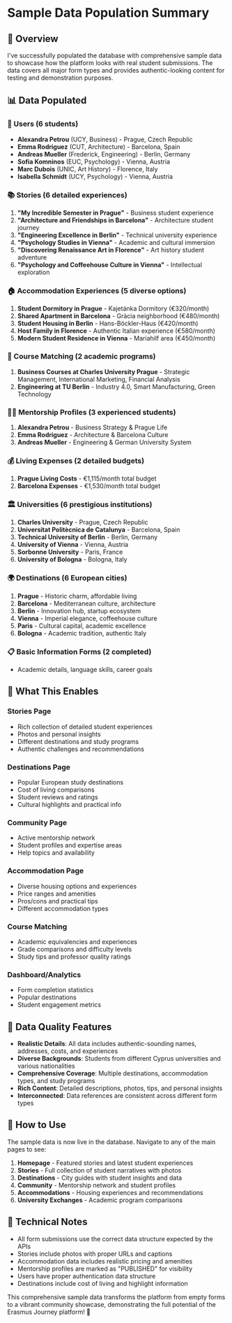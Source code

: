 # Sample Data Population Summary

## 🎯 Overview

I've successfully populated the database with comprehensive sample data to showcase how the platform looks with real student submissions. The data covers all major form types and provides authentic-looking content for testing and demonstration purposes.

## 📊 Data Populated

### 👥 Users (6 students)
- **Alexandra Petrou** (UCY, Business) - Prague, Czech Republic
- **Emma Rodriguez** (CUT, Architecture) - Barcelona, Spain  
- **Andreas Mueller** (Frederick, Engineering) - Berlin, Germany
- **Sofia Komninos** (EUC, Psychology) - Vienna, Austria
- **Marc Dubois** (UNIC, Art History) - Florence, Italy
- **Isabella Schmidt** (UCY, Psychology) - Vienna, Austria

### 📚 Stories (6 detailed experiences)
1. **"My Incredible Semester in Prague"** - Business student experience
2. **"Architecture and Friendships in Barcelona"** - Architecture student journey
3. **"Engineering Excellence in Berlin"** - Technical university experience
4. **"Psychology Studies in Vienna"** - Academic and cultural immersion
5. **"Discovering Renaissance Art in Florence"** - Art history student adventure
6. **"Psychology and Coffeehouse Culture in Vienna"** - Intellectual exploration

### 🏠 Accommodation Experiences (5 diverse options)
1. **Student Dormitory in Prague** - Kajetánka Dormitory (€320/month)
2. **Shared Apartment in Barcelona** - Gràcia neighborhood (€480/month)
3. **Student Housing in Berlin** - Hans-Böckler-Haus (€420/month)
4. **Host Family in Florence** - Authentic Italian experience (€580/month)
5. **Modern Student Residence in Vienna** - Mariahilf area (€450/month)

### 📖 Course Matching (2 academic programs)
1. **Business Courses at Charles University Prague** - Strategic Management, International Marketing, Financial Analysis
2. **Engineering at TU Berlin** - Industry 4.0, Smart Manufacturing, Green Technology

### 👨‍🏫 Mentorship Profiles (3 experienced students)
1. **Alexandra Petrou** - Business Strategy & Prague Life
2. **Emma Rodriguez** - Architecture & Barcelona Culture  
3. **Andreas Mueller** - Engineering & German University System

### 💰 Living Expenses (2 detailed budgets)
1. **Prague Living Costs** - €1,115/month total budget
2. **Barcelona Expenses** - €1,530/month total budget

### 🏛️ Universities (6 prestigious institutions)
1. **Charles University** - Prague, Czech Republic
2. **Universitat Politècnica de Catalunya** - Barcelona, Spain
3. **Technical University of Berlin** - Berlin, Germany
4. **University of Vienna** - Vienna, Austria
5. **Sorbonne University** - Paris, France
6. **University of Bologna** - Bologna, Italy

### 🌍 Destinations (6 European cities)
1. **Prague** - Historic charm, affordable living
2. **Barcelona** - Mediterranean culture, architecture
3. **Berlin** - Innovation hub, startup ecosystem
4. **Vienna** - Imperial elegance, coffeehouse culture
5. **Paris** - Cultural capital, academic excellence
6. **Bologna** - Academic tradition, authentic Italy

### 📋 Basic Information Forms (2 completed)
- Academic details, language skills, career goals

## 🎨 What This Enables

### Stories Page
- Rich collection of detailed student experiences
- Photos and personal insights
- Different destinations and study programs
- Authentic challenges and recommendations

### Destinations Page  
- Popular European study destinations
- Cost of living comparisons
- Student reviews and ratings
- Cultural highlights and practical info

### Community Page
- Active mentorship network
- Student profiles and expertise areas
- Help topics and availability

### Accommodation Page
- Diverse housing options and experiences
- Price ranges and amenities
- Pros/cons and practical tips
- Different accommodation types

### Course Matching
- Academic equivalencies and experiences
- Grade comparisons and difficulty levels
- Study tips and professor quality ratings

### Dashboard/Analytics
- Form completion statistics
- Popular destinations
- Student engagement metrics

## 🔄 Data Quality Features

- **Realistic Details**: All data includes authentic-sounding names, addresses, costs, and experiences
- **Diverse Backgrounds**: Students from different Cyprus universities and various nationalities
- **Comprehensive Coverage**: Multiple destinations, accommodation types, and study programs
- **Rich Content**: Detailed descriptions, photos, tips, and personal insights
- **Interconnected**: Data references are consistent across different form types

## 🚀 How to Use

The sample data is now live in the database. Navigate to any of the main pages to see:

1. **Homepage** - Featured stories and latest student experiences
2. **Stories** - Full collection of student narratives with photos
3. **Destinations** - City guides with student insights and data
4. **Community** - Mentorship network and student profiles
5. **Accommodations** - Housing experiences and recommendations
6. **University Exchanges** - Academic program comparisons

## 🔧 Technical Notes

- All form submissions use the correct data structure expected by the APIs
- Stories include photos with proper URLs and captions
- Accommodation data includes realistic pricing and amenities
- Mentorship profiles are marked as "PUBLISHED" for visibility
- Users have proper authentication data structure
- Destinations include cost of living and highlight information

This comprehensive sample data transforms the platform from empty forms to a vibrant community showcase, demonstrating the full potential of the Erasmus Journey platform! 🎉
